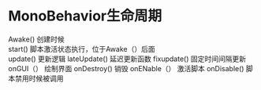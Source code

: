 # MonoBehavior生命周期

Awake()  创建时候  
start()  脚本激活状态执行，位于Awake（）后面  
update() 更新逻辑
lateUpdate() 延迟更新函数
fixupdate() 固定时间间隔更新
onGUI（） 绘制界面
onDestroy() 销毁
onENable（） 激活脚本
onDisable() 脚本禁用时候被调用  


